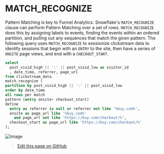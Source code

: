 # MATCH_RECOGNIZE

Pattern Matching is key to Funnel Analytics. Snowflake's `MATCH_RECOGNIZE` clause can perform Pattern Matching over a set of rows. `MATCH_RECOGNIZE` does this by assigning labels to events, finding the events within an ordered partition, and pulling out any sequences that match the given pattern. The following query uses `MATCH_RECOGNIZE` to sessionize clickstream data to identify sessions that begin with an `ENTRY` to the site, then have
a series of `ONSITE` page views, and end with a `CHECKOUT_START`. 


```sql
select 
  post_visid_high || ':' || post_visid_low as visitor_id  
  , date_time, referrer, page_url
from clickstream_data 
match_recognize (
partition by post_visid_high || ':' || post_visid_low
order by date_time
all rows per match
pattern (entry onsite+ checkout_start)
define 
  entry as referrer is null or referrer not like '%buy.com%',
  onsite as page_url like '%buy.com%' 
    and page_url not like 'https://buy.com/checkout/%',
  checkout_start as page_url like 'https://buy.com/checkout/%'
);
```


![image](https://user-images.githubusercontent.com/121721444/210282428-7fdf6c5d-5b28-475e-b094-51581b4def14.png)


> <a href="{{ site.github.repository_url }}/edit/{{ site.github.source.branch }}/{{ page.path }}">Edit this page on GitHub</a>
